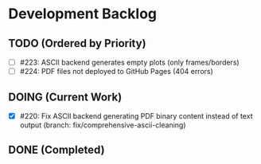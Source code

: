 # Development Backlog

## TODO (Ordered by Priority)
- [ ] #223: ASCII backend generates empty plots (only frames/borders)
- [ ] #224: PDF files not deployed to GitHub Pages (404 errors)

## DOING (Current Work)
- [x] #220: Fix ASCII backend generating PDF binary content instead of text output (branch: fix/comprehensive-ascii-cleaning)

## DONE (Completed)